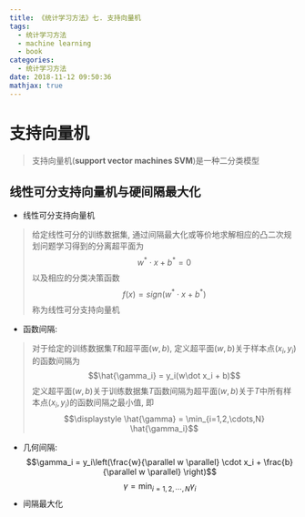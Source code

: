 ```yaml
---
title: 《统计学习方法》七. 支持向量机
tags:
  - 统计学习方法
  - machine learning
  - book
categories:
  - 统计学习方法
date: 2018-11-12 09:50:36
mathjax: true
---
```



支持向量机
=======================
> 支持向量机(**support vector machines SVM**)是一种二分类模型


线性可分支持向量机与硬间隔最大化
-----------------------
+ 线性可分支持向量机
> 给定线性可分的训练数据集, 通过间隔最大化或等价地求解相应的凸二次规划问题学习得到的分离超平面为 $$ w^\ast \cdot x + b^\ast = 0 $$ 以及相应的分类决策函数 $$ f(x) = sign(w^\ast \cdot x + b^\ast) $$ 称为线性可分支持向量机
+ 函数间隔: 
> 对于给定的训练数据集$T$和超平面$(w,b)$, 定义超平面$(w,b)$关于样本点$(x_i, y_i)$的函数间隔为$$\hat{\gamma_i} = y_i(w\dot x_i + b)$$
> 定义超平面$(w,b)$关于训练数据集$T$函数间隔为超平面$(w,b)$关于$T$中所有样本点$(x_i, y_i)$的函数间隔之最小值, 即$$\displaystyle \hat{\gamma} =  \min_{i=1,2,\cdots,N} \hat{\gamma_i}$$
+ 几何间隔: $$\gamma_i = y_i\left(\frac{w}{\parallel w \parallel} \cdot x_i + \frac{b}{\parallel w \parallel} \right)$$ $$\displaystyle \gamma = \min_{i=1,2,\cdots,N} \gamma_i$$
+ 间隔最大化
